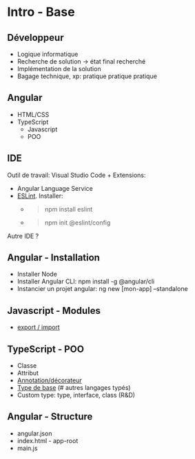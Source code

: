 # Intro - Base

## Développeur
- Logique informatique
- Recherche de solution -> état final recherché
- Implémentation de la solution
- Bagage technique, xp: pratique pratique pratique

## Angular
- HTML/CSS
- TypeScript
    - Javascript
    - POO

## IDE
Outil de travail: Visual Studio Code + Extensions: 
- Angular Language Service
- [ESLint](https://eslint.org/). Installer: 
    - > npm install eslint
    - > npm init @eslint/config

Autre IDE ?

## Angular - Installation
- Installer Node
- Installer Angular CLI: npm install -g @angular/cli
- Instancier un projet angular: ng new [mon-app] –standalone

## Javascript - Modules
- [export / import](https://developer.mozilla.org/fr/docs/Web/JavaScript/Guide/Modules)

## TypeScript - POO
- Classe
- Attribut
- [Annotation/décorateur](https://www.typescriptlang.org/docs/handbook/decorators.html)
- [Type de base](https://www.typescriptlang.org/docs/handbook/basic-types.html) (# autres langages typés)
- Custom type: type, interface, class (R&D)

## Angular - Structure
- angular.json
- index.html - app-root
- main.js
